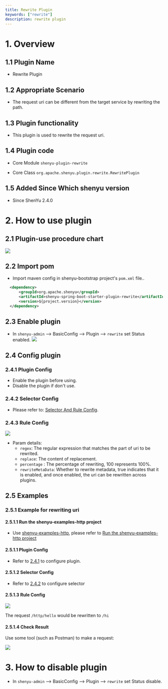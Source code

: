 ```yaml
---
title: Rewrite Plugin
keywords: ["rewrite"]
description: rewrite plugin
---
```


# 1. Overview

## 1.1 Plugin Name

* Rewrite Plugin

## 1.2 Appropriate Scenario

* The request uri can be different from the target service by rewriting the path.

## 1.3 Plugin functionality

* This plugin is used to rewrite the request uri.

## 1.4 Plugin code

* Core Module `shenyu-plugin-rewrite`

* Core Class `org.apache.shenyu.plugin.rewrite.RewritePlugin`

## 1.5 Added Since Which shenyu version

* Since ShenYu 2.4.0

# 2. How to use plugin

## 2.1 Plugin-use procedure chart

![](/img/shenyu/plugin/rewrite/rewrite_use_en.png)

## 2.2 Import pom

- Import maven config in shenyu-bootstrap project's `pom.xml` file..

```xml
  <dependency>
      <groupId>org.apache.shenyu</groupId>
      <artifactId>shenyu-spring-boot-starter-plugin-rewrite</artifactId>
      <version>${project.version}</version>
  </dependency>
```

## 2.3 Enable plugin

- In `shenyu-admin` --> BasicConfig --> Plugin --> `rewrite` set Status enabled.
![](/img/shenyu/plugin/rewrite/rewrite_open_en.png)

## 2.4 Config plugin

### 2.4.1 Plugin Config

* Enable the plugin before using.
* Disable the plugin if don't use. 

### 2.4.2 Selector Config

* Please refer to: [Selector And Rule Config](../../user-guide/admin-usage/selector-and-rule).

### 2.4.3 Rule Config

![](/img/shenyu/plugin/rewrite/rewrite_rule_config.png)

* Param details:
  * `regex`: The regular expression that matches the part of uri to be rewrited.
  * `replace`: The content of replacement.
  * `percentage` : The percentage of rewriting, 100 represents 100%.
  * `rewriteMetaData`: Whether to rewrite metadata, true indicates that it is enabled, and once enabled, the uri can be rewritten across plugins.

## 2.5 Examples

### 2.5.1 Example for rewriting uri

#### 2.5.1.1 Run the shenyu-examples-http project

* Use [shenyu-examples-http](https://github.com/apache/shenyu/tree/master/shenyu-examples/shenyu-examples-http), please refer to [Run the shenyu-examples-http project](../../quick-start/quick-start-http#run-the-shenyu-examples-http-project)

#### 2.5.1.1 Plugin Config

* Refer to [2.4.1](#241-plugin-config) to configure plugin.

#### 2.5.1.2 Selector Config

* Refer to [2.4.2](#242-selector-config) to configure selector

#### 2.5.1.3 Rule Config

![](/img/shenyu/plugin/rewrite/rewrite_example_rule.png)

The request `/http/hello` would be rewritten to `/hi`

#### 2.5.1.4 Check Result

Use some tool (such as Postman) to make a request:

![](/img/shenyu/plugin/rewrite/rewrite_example_result.png)

# 3. How to disable plugin

- In `shenyu-admin` --> BasicConfig --> Plugin --> `rewrite` set Status disable.
